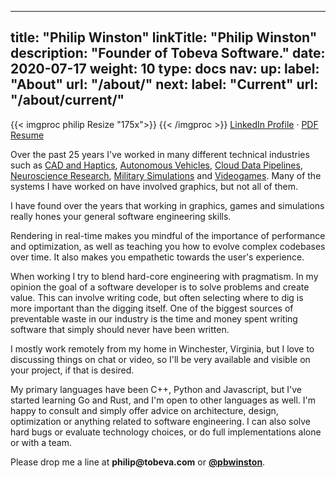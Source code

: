 
---
title: "Philip Winston"
linkTitle: "Philip Winston"
description: "Founder of Tobeva Software."
date: 2020-07-17
weight: 10
type: docs
nav:
    up:
        label: "About"
        url: "/about/"
    next:
        label: "Current"
        url: "/about/current/"
---

{{< imgproc philip Resize "175x">}}
{{< /imgproc >}}
[LinkedIn Profile](http://linkedin.com/in/pwinston) &middot; [PDF Resume](/philip_winston_resume.pdf)

Over the past 25 years I've worked in many different technical industries
such as [CAD and Haptics](/about/experience/cad), [Autonomous
Vehicles](https://carmera.com), [Cloud Data
Pipelines](/about/experience/cloud/), [Neuroscience
Research](/about/experience/neuroscience/), [Military
Simulations](/about/experience/simulations/) and
[Videogames](/about/experience/videogames/). Many of the systems I have
worked on have involved graphics, but not all of them.

I have found over the years that working in graphics, games and simulations
really hones your general software engineering skills.

Rendering in real-time makes you mindful of the importance of performance
and optimization, as well as teaching you how to evolve complex codebases
over time. It also makes you empathetic towards the user's experience.

When working I try to blend hard-core engineering with pragmatism. In my
opinion the goal of a software developer is to solve problems and create
value. This can involve writing code, but often selecting where to dig is
more important than the digging itself. One of the biggest sources of
preventable waste in our industry is the time and money spent writing
software that simply should never have been written.

I mostly work remotely from my home in Winchester, Virginia, but I love to
discussing things on chat or video, so I'll be very available and visible
on your project, if that is desired.

My primary languages have been C++, Python and Javascript, but I've started
learning Go and Rust, and I'm open to other languages as well. I'm happy to
consult and simply offer advice on architecture, design, optimization or
anything related to software engineering. I can also solve hard bugs or
evaluate technology choices, or do full implementations alone or with a
team.

Please drop me a line at **philip<img src="" width="0"
height="0">@tobeva.com** or **[@pbwinston](https://twitter.com/pbwinston)**.
